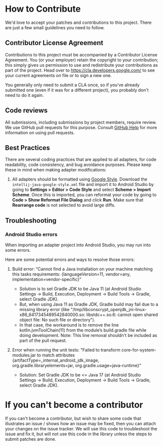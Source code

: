 # How to Contribute

We'd love to accept your patches and contributions to this project. There are
just a few small guidelines you need to follow.

## Contributor License Agreement

Contributions to this project must be accompanied by a Contributor License
Agreement. You (or your employer) retain the copyright to your contribution;
this simply gives us permission to use and redistribute your contributions as
part of the project. Head over to <https://cla.developers.google.com/> to see
your current agreements on file or to sign a new one.

You generally only need to submit a CLA once, so if you've already submitted one
(even if it was for a different project), you probably don't need to do it
again.

## Code reviews

All submissions, including submissions by project members, require review. We
use GitHub pull requests for this purpose. Consult
[GitHub Help](https://help.github.com/articles/about-pull-requests/) for more
information on using pull requests.

## Best Practices

There are several coding practices that are applied to all adapters, for code readability, code consistency, and bug avoidance purposes.
Please keep these in mind when making adapter modifications:

1. All adapters should be formatted using [Google Style](https://github.com/google/styleguide/blob/gh-pages/intellij-java-google-style.xml).
   Download the `intellij-java-google-style.xml` file and import it to Android Studio by going to **Settings > Editor > Code Style** and select **Scheme > Import Scheme**.
   Once this is imported, you can reformat your code by going to **Code > Show Reformat File Dialog** and click **Run**.
   Make sure that **Rearrange code** is not selected to avoid large diffs.

## Troubleshooting

### Android Studio errors

When importing an adapter project into Android Studio, you may run into some errors.

Here are some potential errors and ways to resolve those errors:

1. Build error: “Cannot find a Java installation on your machine matching this tasks requirements: {languageVersion=11, vendor=any, implementation=vendor-specific}”
   - Solution is to set Gradle JDK to be Java 11 (at Android Studio Settings -> Build, Execution, Deployment -> Build Tools -> Gradle, select Gradle JDK).
   - But, when using Java 11 as Gradle JDK, Gradle build may fail due to a missing library error (like "/tmp/libconscrypt_openjdk_jni-linux-x86_6417345489542840000.so: libstdc++.so.6: cannot open shared object file: No such file or directory").
   - In that case, the workaround is to remove the line kotlin.jvmToolChain(11) from the module’s build.gradle file while doing development. Note: This line removal shouldn't be included as part of the pull request.

2. Error when running the unit tests: "Failed to transform core-for-system-modules.jar to match attributes {artifactType=_internal_android_jdk_image, org.gradle.libraryelements=jar, org.gradle.usage=java-runtime}"
   - Solution: Set Gradle JDK to be <= Java 17 (at Android Studio Settings -> Build, Execution, Deployment -> Build Tools -> Gradle, select Gradle JDK).

# If you can't become a contributor

If you can't become a contributor, but wish to share some code that illustrates
an issue / shows how an issue may be fixed, then you can attach your changes on
the issue tracker. We will use this code to troubleshoot the issue and fix it,
but will not use this code in the library unless the steps to submit patches
are done.
